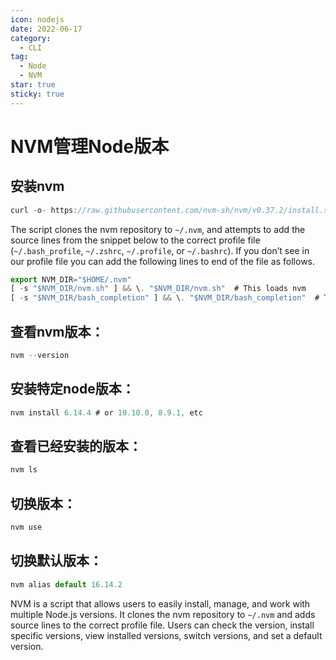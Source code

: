 ```yaml
---
icon: nodejs
date: 2022-06-17
category:
  - CLI
tag:
  - Node
  - NVM
star: true
sticky: true
---
```

# NVM管理Node版本

## 安装nvm

```jsx
curl -o- https://raw.githubusercontent.com/nvm-sh/nvm/v0.37.2/install.sh | bash
```

The script clones the nvm repository to `~/.nvm`, and attempts to add the source lines from the snippet below to the correct profile file (`~/.bash_profile`, `~/.zshrc`, `~/.profile`, or `~/.bashrc`). If you don’t see in our profile file you can add the following lines to end of the file as follows.

```jsx
export NVM_DIR="$HOME/.nvm"
[ -s "$NVM_DIR/nvm.sh" ] && \. "$NVM_DIR/nvm.sh"  # This loads nvm
[ -s "$NVM_DIR/bash_completion" ] && \. "$NVM_DIR/bash_completion"  # This loads nvm bash_completion
```

## 查看nvm版本：

```jsx
nvm --version
```

## 安装特定node版本：

```jsx
nvm install 6.14.4 # or 10.10.0, 8.9.1, etc
```

## 查看已经安装的版本：

```jsx
nvm ls
```

## 切换版本：

```jsx
nvm use
```

## 切换默认版本：

```jsx
nvm alias default 16.14.2
```

NVM is a script that allows users to easily install, manage, and work with multiple Node.js versions. It clones the nvm repository to `~/.nvm` and adds source lines to the correct profile file. Users can check the version, install specific versions, view installed versions, switch versions, and set a default version.